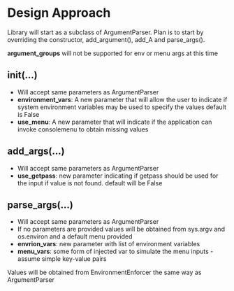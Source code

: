 # Design Approach
Library will start as a subclass of ArgumentParser. Plan is to start by overriding the constructor, add_argument(), add_A and parse_args().

**argument_groups** will not be supported for env or menu args at this time

## __init__(...)
* Will accept same parameters as ArgumentParser
* **environment_vars**: A new parameter that will allow the user to indicate if system environment variables may be used to specify the values default is False
* **use_menu**: A new parameter that will indicate if the application can invoke consolemenu to obtain missing values

## add_args(...)
* Will accept same parameters as ArgumentParser
* **use_getpass**: new parameter indicating if getpass should be used for the input if value is not found. default will be False

## parse_args(...)
* Will accept same parameters as ArgumentParser
* If no parameters are provided values will be obtained from sys.argv and os.environ and a default menu provided
* **envrion_vars**: new parameter with list of environment variables
* **menu_vars**: some form of injected var to simulate the menu inputs - assume simple key-value pairs

Values will be obtained from EnvironmentEnforcer the same way as ArgumentParser
